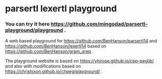 # parsertl lexertl playground
### You can try it here https://github.com/mingodad/parsertl-playground/playground .
A web based playground for https://github.com/BenHanson/parsertl14 and https://github.com/BenHanson/lexertl14 based on https://github.com/BenHanson/gram_grep .

The playground website is based on https://yhirose.github.io/cpp-peglib/ and also with modifications based on https://chrishixon.github.io/chpeg/playground/ .
